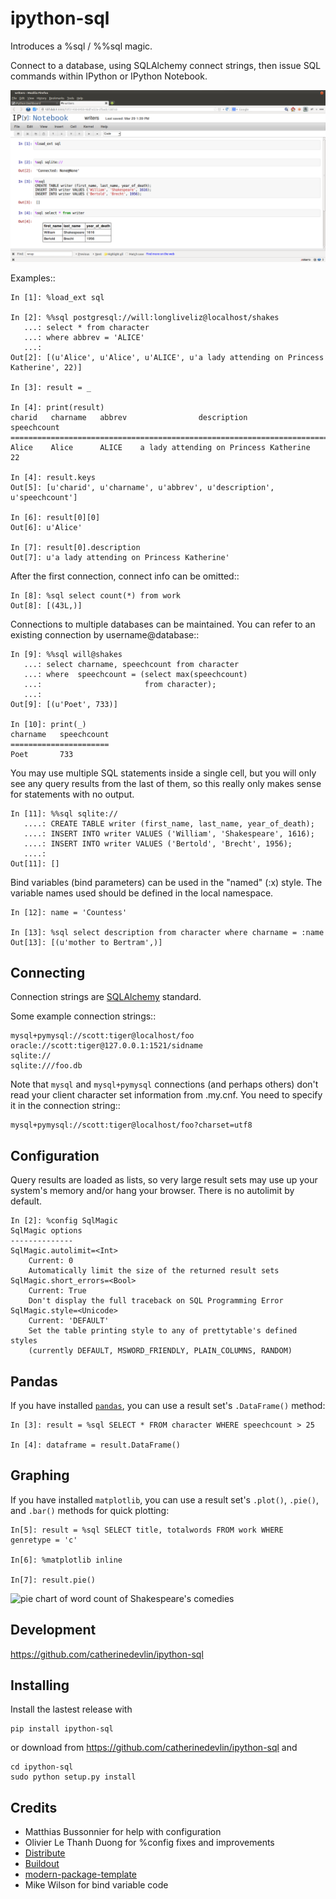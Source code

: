 ipython-sql
===========

Introduces a %sql / %%sql magic.  

Connect to a database, using SQLAlchemy connect strings, then issue SQL
commands within IPython or IPython Notebook.

<img src="examples/writers.png" width="600px" alt="ipython-sql notepad usage screenshot">

Examples::

    In [1]: %load_ext sql

    In [2]: %%sql postgresql://will:longliveliz@localhost/shakes
       ...: select * from character
       ...: where abbrev = 'ALICE'
       ...: 
    Out[2]: [(u'Alice', u'Alice', u'ALICE', u'a lady attending on Princess Katherine', 22)]
  
    In [3]: result = _
   
    In [4]: print(result)
    charid   charname   abbrev                description                 speechcount 
    =================================================================================
    Alice    Alice      ALICE    a lady attending on Princess Katherine   22         
                                                 
    In [4]: result.keys
    Out[5]: [u'charid', u'charname', u'abbrev', u'description', u'speechcount']
    
    In [6]: result[0][0]
    Out[6]: u'Alice'
    
    In [7]: result[0].description
    Out[7]: u'a lady attending on Princess Katherine'
                                                 
After the first connection, connect info can be omitted::

    In [8]: %sql select count(*) from work
    Out[8]: [(43L,)]
   
Connections to multiple databases can be maintained.  You can refer to 
an existing connection by username@database::

    In [9]: %%sql will@shakes
       ...: select charname, speechcount from character 
       ...: where  speechcount = (select max(speechcount) 
       ...:                       from character);
       ...: 
    Out[9]: [(u'Poet', 733)]
    
    In [10]: print(_)
    charname   speechcount 
    ======================
    Poet       733  
   
You may use multiple SQL statements inside a single cell, but you will
only see any query results from the last of them, so this really only
makes sense for statements with no output.

    In [11]: %%sql sqlite://
       ....: CREATE TABLE writer (first_name, last_name, year_of_death);
       ....: INSERT INTO writer VALUES ('William', 'Shakespeare', 1616);
       ....: INSERT INTO writer VALUES ('Bertold', 'Brecht', 1956);
       ....:     
    Out[11]: []   

Bind variables (bind parameters) can be used in the "named" (:x) style.
The variable names used should be defined in the local namespace.

    In [12]: name = 'Countess'

    In [13]: %sql select description from character where charname = :name
    Out[13]: [(u'mother to Bertram',)]

Connecting
----------

Connection strings are [SQLAlchemy](http://docs.sqlalchemy.org/en/latest/core/engines.html#database-urls) standard.

Some example connection strings::

    mysql+pymysql://scott:tiger@localhost/foo
    oracle://scott:tiger@127.0.0.1:1521/sidname
    sqlite://
    sqlite:///foo.db

Note that ``mysql`` and ``mysql+pymysql`` connections (and perhaps others)
don't read your client character set information from .my.cnf.  You need
to specify it in the connection string::

    mysql+pymysql://scott:tiger@localhost/foo?charset=utf8
    
Configuration
-------------

Query results are loaded as lists, so very large result sets may use up
your system's memory and/or hang your browser.  There is no autolimit 
by default.

    In [2]: %config SqlMagic
    SqlMagic options
    --------------
    SqlMagic.autolimit=<Int>
        Current: 0
        Automatically limit the size of the returned result sets
    SqlMagic.short_errors=<Bool>
        Current: True
        Don't display the full traceback on SQL Programming Error
    SqlMagic.style=<Unicode>
        Current: 'DEFAULT'
        Set the table printing style to any of prettytable's defined styles
        (currently DEFAULT, MSWORD_FRIENDLY, PLAIN_COLUMNS, RANDOM)
    
Pandas
------

If you have installed [`pandas`](http://pandas.pydata.org), you can 
use a result set's `.DataFrame()` method:

    In [3]: result = %sql SELECT * FROM character WHERE speechcount > 25
    
    In [4]: dataframe = result.DataFrame()
    
Graphing
--------

If you have installed `matplotlib`, you can use a result set's
`.plot()`, `.pie()`, and `.bar()` methods for quick plotting:

    In[5]: result = %sql SELECT title, totalwords FROM work WHERE genretype = 'c'

    In[6]: %matplotlib inline

    In[7]: result.pie()

![pie chart of word count of Shakespeare's comedies](https://raw.github.com/catherinedevlin/ipython-sql/master/examples/wordcount.png)
    
Development
-----------

https://github.com/catherinedevlin/ipython-sql

Installing
----------

Install the lastest release with 

    pip install ipython-sql

or download from https://github.com/catherinedevlin/ipython-sql and

    cd ipython-sql
    sudo python setup.py install

Credits
-------

- Matthias Bussonnier for help with configuration
- Olivier Le Thanh Duong for %config fixes and improvements
- [Distribute](http://pypi.python.org/pypi/distribute)
- [Buildout](http://www.buildout.org/)
- [modern-package-template](http://pypi.python.org/pypi/modern-package-template)
- Mike Wilson for bind variable code

